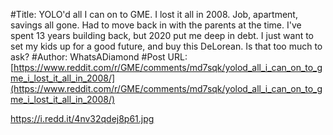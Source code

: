 #Title: YOLO'd all I can on to GME. I lost it all in 2008. Job, apartment, savings all gone. Had to move back in with the parents at the time. I've spent 13 years building back, but 2020 put me deep in debt. I just want to set my kids up for a good future, and buy this DeLorean. Is that too much to ask?
#Author: WhatsADiamond
#Post URL: [https://www.reddit.com/r/GME/comments/md7sqk/yolod_all_i_can_on_to_gme_i_lost_it_all_in_2008/](https://www.reddit.com/r/GME/comments/md7sqk/yolod_all_i_can_on_to_gme_i_lost_it_all_in_2008/)


https://i.redd.it/4nv32qdej8p61.jpg